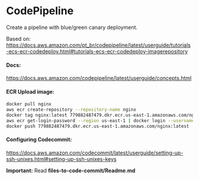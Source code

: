 # CodePipeline

Create a pipeline with blue/green canary deployment.

Based on: https://docs.aws.amazon.com/pt_br/codepipeline/latest/userguide/tutorials-ecs-ecr-codedeploy.html#tutorials-ecs-ecr-codedeploy-imagerepository

#### Docs:
https://docs.aws.amazon.com/codepipeline/latest/userguide/concepts.html


#### ECR Upload image:

  ```sh
  docker pull nginx
  aws ecr create-repository --repository-name nginx
  docker tag nginx:latest 779882487479.dkr.ecr.us-east-1.amazonaws.com/nginx:latest
  aws ecr get-login-password --region us-east-1 | docker login --username AWS --password-stdin 779882487479.dkr.ecr.us-east-1.amazonaws.com/nginx
  docker push 779882487479.dkr.ecr.us-east-1.amazonaws.com/nginx:latest
  ```

#### Configuring Codecommit:
https://docs.aws.amazon.com/codecommit/latest/userguide/setting-up-ssh-unixes.html#setting-up-ssh-unixes-keys

**Important:** Read **files-to-code-commit/Readme.md**